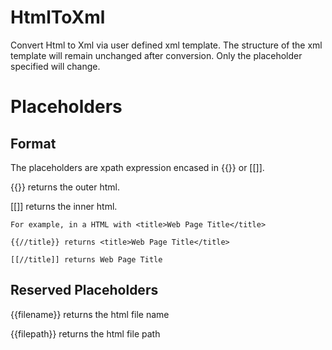 HtmlToXml
=========

Convert Html to Xml via user defined xml template.  The structure of the xml template will remain unchanged after conversion.  Only the placeholder specified will change.

Placeholders
============

Format
------

The placeholders are xpath expression encased in {{}} or [[]].

{{}} returns the outer html.

[[]] returns the inner html.

```
For example, in a HTML with <title>Web Page Title</title>

{{//title}} returns <title>Web Page Title</title> 

[[//title]] returns Web Page Title
```

Reserved Placeholders
---------------------
{{filename}} returns the html file name

{{filepath}} returns the html file path

